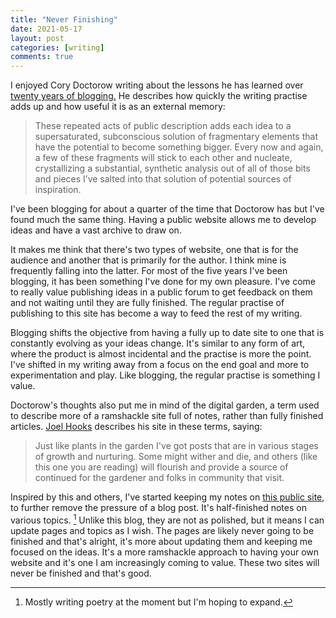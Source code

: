 ```yaml
---
title: "Never Finishing"
date: 2021-05-17
layout: post
categories: [writing]
comments: true
---
```


I enjoyed Cory Doctorow writing about the lessons he has learned over [twenty years of blogging.](https://doctorow.medium.com/the-memex-method-238c71f2fb46) He describes how quickly the writing practise adds up and how useful it is as an external memory:

> These repeated acts of public description adds each idea to a supersaturated, subconscious solution of fragmentary elements that have the potential to become something bigger. Every now and again, a few of these fragments will stick to each other and nucleate, crystallizing a substantial, synthetic analysis out of all of those bits and pieces I’ve salted into that solution of potential sources of inspiration.

<!--more-->

I've been blogging for about a quarter of the time that Doctorow has but I've found much the same thing. Having a public website allows me to develop ideas and have a vast archive to draw on.

It makes me think that there's two types of website, one that is for the audience and another that is primarily for the author. I think mine is frequently falling into the latter. For most of the five years I've been blogging, it has been something I've done for my own pleasure. I've come to really value publishing ideas in a public forum to get feedback on them and not waiting until they are fully finished. The regular practise of publishing to this site has become a way to feed the rest of my writing.

Blogging shifts the objective from having a fully up to date site to one that is constantly evolving as your ideas change. It's similar to any form of art, where the product is almost incidental and the practise is more the point. I've shifted in my writing away from a focus on the end goal and more to experimentation and play. Like blogging, the regular practise is something I value.

Doctorow's thoughts also put me in mind of the digital garden, a term used to describe more of a ramshackle site full of notes, rather than fully finished articles. [Joel Hooks](https://joelhooks.com/digital-garden) describes his site in these terms, saying:

> Just like plants in the garden I've got posts that are in various stages of growth and nurturing. Some might wither and die, and others (like this one you are reading) will flourish and provide a source of continued for the gardener and folks in community that visit.

Inspired by this and others, I've started keeping my notes on [this public site](https://davidralphlewis.github.io/binaryephemera/), to further remove the pressure of a blog post. It's half-finished notes on various topics. [^1] Unlike this blog, they are not as polished, but it means I can update pages and topics as I wish. The pages are likely never going to be finished and that's alright, it's more about updating them and keeping me focused on the ideas. It's a more ramshackle approach to having your own website and it's one I am increasingly coming to value. These two sites will never be finished and that's good.

[^1]: Mostly writing poetry at the moment but I'm hoping to expand.
